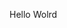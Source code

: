 Hello Wolrd

































































































































































































































































































































































































































































































































































































































































































































































































































































































































































































































































































































































































































































































































































































































































































































































































































































































































































































































































































































































































































































































































































































































































































































































































































































































































































































































































































































































































































































































































































































































































































































































































































































































































































































































































































































































































































































































































































































































































































































































































































































































































































































































































































































































































































































































































































































































































































































































































































































































































































































































































































































































































































































































































































































































































































































































































































































































































